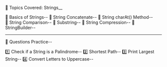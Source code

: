 📘 Topics Covered: Strings__

🔹 Basics of Strings--
🔹 String Concatenate--
🔹 String charAt() Method--  
🔹 String Comparison--
🔹 Substring--
🔹 String Compression--
🔹 StringBuilder--

---

🧠 Questions Practice--

1️⃣ Check if a String is a Palindrome--
2️⃣ Shortest Path--
3️⃣ Print Largest String--
4️⃣ Convert Letters to Uppercase--
